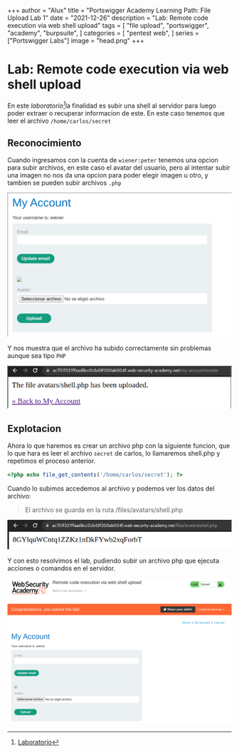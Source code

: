 +++
author = "Alux"
title = "Portswigger Academy Learning Path: File Upload Lab 1"
date = "2021-12-26"
description = "Lab: Remote code execution via web shell upload"
tags = [
    "file upload",
    "portswigger",
    "academy",
    "burpsuite",
]
categories = [
    "pentest web",
]
series = ["Portswigger Labs"]
image = "head.png"
+++

# Lab: Remote code execution via web shell upload

En este <cite>laboratorio[^1]</cite>la finalidad es subir una shell al servidor para luego poder extraer o recuperar informacion de este. En este caso tenemos que leer el archivo `/home/carlos/secret`

## Reconocimiento

Cuando ingresamos con la cuenta de `wiener:peter` tenemos una opcion para subir archivos, en este caso el avatar del usuario, pero al intentar subir una imagen no nos da una opcion para poder elegir imagen u otro, y tambien se pueden subir archivos `.php`

![Sistema permite la subida de archivos](upload.png)

Y nos muestra que el archivo ha subido correctamente sin problemas aunque sea tipo `PHP`

![Archivo subido al servidor](uploadfile.png)

## Explotacion

Ahora lo que haremos es crear un archivo php con la siguiente funcion, que lo que hara es leer el archivo `secret` de carlos, lo llamaremos shell.php y repetimos el proceso anterior.

```php
<?php echo file_get_contents('/home/carlos/secret'); ?>
```

Cuando lo subimos accedemos al archivo y podemos ver los datos del archivo:

> El archivo se guarda en la ruta /files/avatars/shell.php

![Lectura de archivo secret de carlos](key.png)

Y con esto resolvimos el lab, pudiendo subir un archivo php que ejecuta acciones o comandos en el servidor.

![Laboratorio resuelto](resuelto.png)


[^1]: [Laboratorio](https://portswigger.net/web-security/file-upload/lab-file-upload-remote-code-execution-via-web-shell-upload)
